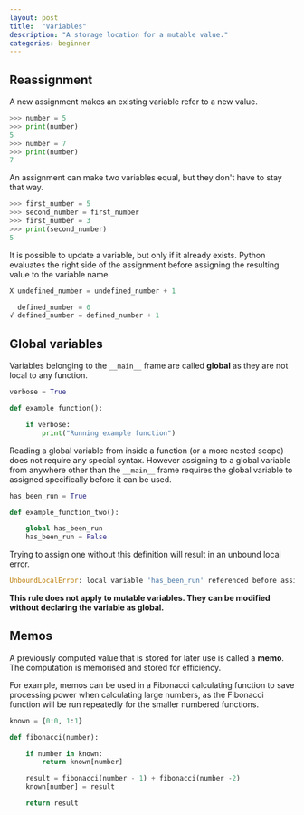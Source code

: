```yaml
---
layout: post
title:  "Variables"
description: "A storage location for a mutable value."
categories: beginner
---
```


## Reassignment

A new assignment makes an existing variable refer to a new value.

```python
>>> number = 5
>>> print(number)
5
>>> number = 7
>>> print(number)
7
```

An assignment can make two variables equal, but they don't have to stay that way.

```python
>>> first_number = 5
>>> second_number = first_number
>>> first_number = 3
>>> print(second_number)
5
```

It is possible to update a variable, but only if it already exists. Python evaluates the right side of the assignment before assigning the resulting value to the variable name.

```python
X undefined_number = undefined_number + 1

  defined_number = 0
√ defined_number = defined_number + 1
```

## Global variables

Variables belonging to the `__main__` frame are called **global** as they are not local to any function.

```python
verbose = True

def example_function():

	if verbose:
		print("Running example function")
```

Reading a global variable from inside a function (or a more nested scope) does not require any special syntax. However assigning to a global variable from anywhere other than the `__main__` frame requires the global variable to assigned specifically before it can be used.

```python
has_been_run = True

def example_function_two():

	global has_been_run
	has_been_run = False
```

Trying to assign one without this definition will result in an unbound local error.

```python
UnboundLocalError: local variable 'has_been_run' referenced before assignment
```

**This rule does not apply to mutable variables. They can be modified without declaring the variable as global.**

## Memos

A previously computed value that is stored for later use is called a **memo**. The computation is memorised and stored for efficiency.

For example, memos can be used in a Fibonacci calculating function to save processing power when calculating large numbers, as the Fibonacci function will be run repeatedly for the smaller numbered functions.

```python
known = {0:0, 1:1}

def fibonacci(number):

	if number in known:
		return known[number]

	result = fibonacci(number - 1) + fibonacci(number -2)
	known[number] = result

	return result
```
